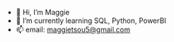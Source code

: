 - 👋 Hi, I’m Maggie
- 🌱 I’m currently learning SQL, Python, PowerBI
- 📫 email: maggietsou5@gmail.com

<!---
maggietsou05/maggietsou05 is a ✨ special ✨ repository because its `README.md` (this file) appears on your GitHub profile.
You can click the Preview link to take a look at your changes.
--->

